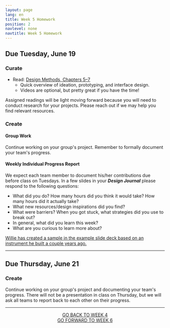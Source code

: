 ```yaml
---
layout: page
lang: en
title: Week 5 Homework
position: 2
navlevel: none
navtitle: Week 5 Homework
---
```

## Due Tuesday, June 19
### Curate
* Read: [Design Methods, Chapters 5–7](http://faculty.washington.edu/ajko/books/design-methods/index.html)
  * Quick overview of ideation, prototyping, and interface design.
  * Videos are optional, but pretty great if you have the time!

Assigned readings will be light moving forward because you will need to conduct research for your projects. Please reach out if we may help you find relevant resources.

### Create
#### Group Work
Continue working on your group's project. Remember to formally document your team's progress.

#### Weekly Individual Progress Report
We expect each team member to document his/her contributions due before class on Tuesdays. In a few slides in your ***Design Journal*** please respond to the following questions:
* What did you do? How many hours did you think it would take? How many hours did it actually take?
* What new resources/design inspirations did you find?
* What were barriers? When you got stuck, what strategies did you use to break out?
* In general, what did you learn this week?
* What are you curious to learn more about?

[Willie has created a sample in the example slide deck based on an instrument he built a couple years ago.](https://docs.google.com/presentation/d/1rOm__xQ0BVkSRDiWFPwqPuGK1522qSpXUvkNclGrftg/edit?usp=sharing)

***

## Due Thursday, June 21
### Create
Continue working on your group's project and documenting your team's progress. There will not be a presentation in class on Thursday, but we will ask all teams to report back to each other on their progress.

***
<center><a href='./w4.html'>GO BACK TO WEEK 4</a></center>
<center><a href='./w6.html'>GO FORWARD TO WEEK 6</a></center>
